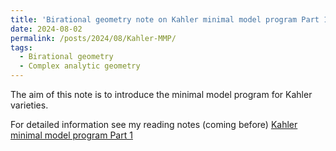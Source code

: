 ```yaml
---
title: 'Birational geometry note on Kahler minimal model program Part 1'
date: 2024-08-02
permalink: /posts/2024/08/Kahler-MMP/
tags:
  - Birational geometry
  - Complex analytic geometry
---
```


The aim of this note is to introduce the minimal model program for Kahler varieties.


For detailed information see my reading notes (coming before) [Kahler minimal model program Part 1](https://yilimath.github.io/files/Hodge/KahlerMMP1.pdf)